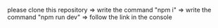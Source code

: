 please clone this repository => write the command "npm i" => write the command "npm run dev" => follow the link in the console
